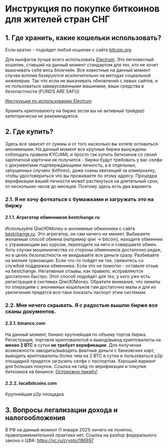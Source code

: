 # Инструкция по покупке биткоинов для жителей стран СНГ #

## 1. Где хранить, какие кошельки использовать?

Если кратко - подойдет любой кошелек с сайта [bitcoin.org](https://bitcoin.org/)

Для ньюфагов лучше всего использовать [Electrum](https://electrum.org/). Это легковесный кошелек, ставший на данный момент стандартом для тех, кто не хочет выкачивать себе весь блокчейн. Все известные на данный момент случаи взлома базируются исключительно на методах социальной инженерии. Так что если не выкачивать обновлений с левых сайтов, и не пользоваться завирусованными машинами, ваши средства в безопастности (FUNDS ARE SAFU)

[Инструкция по использованию Electrum](https://bitcointalk.org/index.php?topic=5166035.0)

Хранить криптовалюту на бирже (если вы не активный трейдер) категорически не рекомендуется.

## 2. Где купить?

Здесь все зависит от суммы и от того насколько вы хотите оставаться анонимными. На данный момент все крупные биржи вынуждены соблюдать правила KYC/AML и просто так купить биткоинов со своей зарплатной карточки не получится - биржи будут требовать у вас селфи с документами подтверждающими личность, а в отдельных, запущенных случаях (bitfinex), даже сканы квитанций за коммуналку, чтобы удостовериться что вы проживаете по этому адресу. Процедра верификации вашей личности может растянуться на длительный срок, от нескольких часов до месяцев. Поэтому здесь есть два варианта

### 2.1. Я не хочу фоткаться с бумажками и загружать это на биржу

#### 2.1.1. Агрегатор обменников bestchange.ru

Используйте Qiwi/ЮMoney и анонимные обменники с сайта [bestchange.ru](https://www.bestchange.ru/). Это агрегатор, он сам ничего не меняет. Выбираете желаемый способ обмена (например qiwi -> bitcoin), находите обменник с утраивающим вас курсом, переходите на него и совершаете обмен.
Хоть случаи мошенничества со стороны обменников достаточно редки, но в целях безопастности не вкидывайте все деньги сразу. Разбивайте на мелкие транзакции. Если что-то пойдет не так, свяжитесь со службой поддержки обменника. Если это не помогло - оставьте отзыв на bestchange. Негативные отзывы, как правило, исправляются достаточно быстро.
Этот способ подойдет для тех, у кого уже есть регистрация в системах Qiwi/ЮMoney. Обратите внимание, что лимиты по операциям с анонимных кошельков там достаточно малы и для их увеличения придется все-таки показать паспорт этим системам.

### 2.2. Мне нечего скрывать. Я с радостью вышлю бирже все сканы документов.

#### 2.2.1. binance.com

На данный момент, бинанс крупнейшая по объему торгов биржа. Регистрация, торговля криптовалютой и вывод/вывод криптовалюты на **менее 2 BTC** в сутки **не требует верификации**. Для получения возможности заводить/выводить фиатные деньги с банковских карт, выводить криптовалюты более чем на 2  BTC в сутки и пользоваться p2p площадкой придется загрузить селфи с паспортом. Хороший вариант для больших покупок.
Ссылка на гайд по верификации и покупке биткоинов на бинансе: [Осторожно пикабу!](https://pikabu.ru/story/kak_kupit_bitkoin_za_rubli_poshagovaya_instruktsiya_bezopasnyiy_i_vyigodnyiy_variant_7855672)

#### 2.2.2. localbitcoins.com

Крупнейшая p2p площадка

## 3. Вопросы легализации дохода и налогообложения

В РФ на данный момент (1 января 2021) ничего не понятно, правоприменительной практики нет. Ссылка на разбор федерального закона о ЦФА: https://vc.ru/crypto/186897
